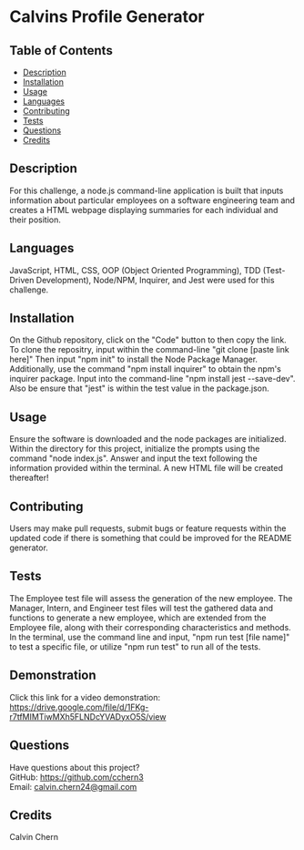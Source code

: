 # Calvins Profile Generator

  ## Table of Contents
  * [Description](#description)
  * [Installation](#installation)
  * [Usage](#usage)
  * [Languages](#languages)
  * [Contributing](#contributing)
  * [Tests](#tests)
  * [Questions](#questions)
  * [Credits](#credits)
  ## Description
 For this challenge, a node.js command-line application is built that inputs information about particular employees on a software engineering team and creates a HTML webpage displaying summaries for each individual and their position.
  ## Languages
  JavaScript, HTML, CSS, OOP (Object Oriented Programming), TDD (Test-Driven Development), Node/NPM, Inquirer, and Jest were used for this challenge.
  ## Installation
  On the Github repository, click on the "Code" button to then copy the link. To clone the repositry, input within the command-line "git clone [paste link here]" Then input "npm init" to install the Node Package Manager. Additionally, use the command "npm install inquirer" to obtain the npm's inquirer package. Input into the command-line "npm install jest --save-dev". Also be ensure that "jest" is within the test value in the package.json.
  ## Usage
  Ensure the software is downloaded and the node packages are initialized. Within the directory for this project, initialize the prompts using the command "node index.js". Answer and input the text following the information provided within the terminal. A new HTML file will be created thereafter!

  ## Contributing
  Users may make pull requests, submit bugs or feature requests within the updated code if there is something that could be improved for the README generator.
  ## Tests
  The Employee test file will assess the generation of the new employee.
  The Manager, Intern, and Engineer test files will test the gathered data and functions to generate a new employee, which are extended from the Employee file, along with their corresponding characteristics and methods. 
  In the terminal, use the command line and input, "npm run test [file name]" to test a specific file, or utilize "npm run test" to run all of the tests.
  ## Demonstration
  Click this link for a video demonstration: https://drive.google.com/file/d/1FKg-r7tfMIMTiwMXh5FLNDcYVADyxO5S/view
  ## Questions
  Have questions about this project?  
  GitHub: https://github.com/cchern3  
  Email: calvin.chern24@gmail.com
  ## Credits
  Calvin Chern
